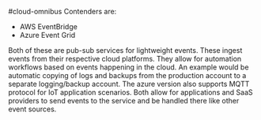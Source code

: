 #cloud-omnibus 
Contenders are:
- AWS EventBridge
- Azure Event Grid

Both of these are pub-sub services for lightweight events. These ingest events from their respective cloud platforms. They allow for automation workflows based on events happening in the cloud. An example would be automatic copying of logs and backups from the production account to a separate logging/backup account.
The azure version also supports MQTT protocol for IoT application scenarios.
Both allow for applications and SaaS providers to send events to the service and be handled there like other event sources.